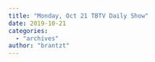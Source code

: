 ```yaml
---
title: "Monday, Oct 21 TBTV Daily Show"
date: 2019-10-21
categories: 
  - "archives"
author: "brantzt"
---
```



